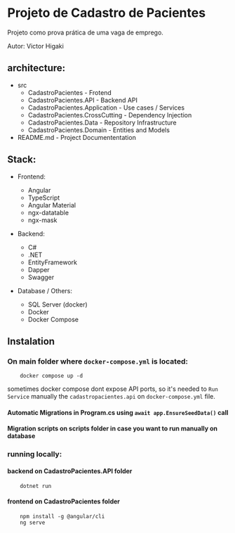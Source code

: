 # Projeto de Cadastro de Pacientes

Projeto como prova prática de uma vaga de emprego.

Autor: Victor Higaki

## architecture:

- src
    - CadastroPacientes - Frotend 
    - CadastroPacientes.API - Backend API 
    - CadastroPacientes.Application - Use cases / Services
    - CadastroPacientes.CrossCutting - Dependency Injection 
    - CadastroPacientes.Data - Repository Infrastructure
    - CadastroPacientes.Domain - Entities and Models
- README.md - Project Documententation

## Stack:

- Frontend:
    - Angular
    - TypeScript    
    - Angular Material
    - ngx-datatable
    - ngx-mask
      
- Backend:
    - C#
    - .NET
    - EntityFramework
    - Dapper
    - Swagger
      
- Database / Others:
    - SQL Server (docker)
    - Docker
    - Docker Compose

## Instalation

### On main folder where `docker-compose.yml` is located:

```docker
    docker compose up -d
```
sometimes docker compose dont expose API ports, so it's needed to `Run Service` manually the `cadastropacientes.api` on `docker-compose.yml` file. 

#### Automatic Migrations in Program.cs using `await app.EnsureSeedData()` call
#### Migration scripts on scripts folder in case you want to run manually on database

### running locally:

#### backend on CadastroPacientes.API folder
```console
    dotnet run
```

#### frontend on CadastroPacientes folder
```console
    npm install -g @angular/cli
    ng serve
```
